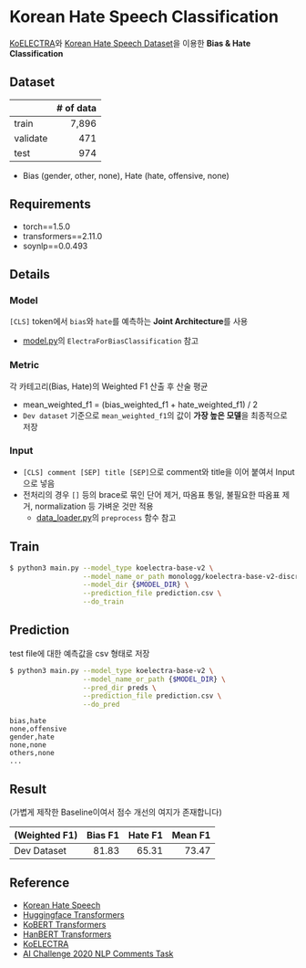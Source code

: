 # Korean Hate Speech Classification

[KoELECTRA](https://github.com/monologg/KoELECTRA)와 [Korean Hate Speech Dataset](https://github.com/kocohub/korean-hate-speech)을 이용한 **Bias & Hate Classification**

## Dataset

|          | # of data |
| -------- | --------: |
| train    |     7,896 |
| validate |       471 |
| test     |       974 |

- Bias (gender, other, none), Hate (hate, offensive, none)

## Requirements

- torch==1.5.0
- transformers==2.11.0
- soynlp==0.0.493

## Details

### Model

`[CLS]` token에서 `bias`와 `hate`를 예측하는 **Joint Architecture**를 사용

- [model.py](./model.py)의 `ElectraForBiasClassification` 참고

### Metric

각 카테고리(Bias, Hate)의 Weighted F1 산출 후 산술 평균

- mean_weighted_f1 = (bias_weighted_f1 + hate_weighted_f1) / 2
- `Dev dataset` 기준으로 `mean_weighted_f1`의 값이 **가장 높은 모델**을 최종적으로 저장

### Input

- `[CLS] comment [SEP] title [SEP]`으로 comment와 title을 이어 붙여서 Input으로 넣음
- 전처리의 경우 `[]` 등의 brace로 묶인 단어 제거, 따옴표 통일, 불필요한 따옴표 제거, normalization 등 가벼운 것만 적용
  - [data_loader.py](./data_loader.py)의 `preprocess` 함수 참고

## Train

```bash
$ python3 main.py --model_type koelectra-base-v2 \
                  --model_name_or_path monologg/koelectra-base-v2-discriminator \
                  --model_dir {$MODEL_DIR} \
                  --prediction_file prediction.csv \
                  --do_train
```

## Prediction

test file에 대한 예측값을 csv 형태로 저장

```bash
$ python3 main.py --model_type koelectra-base-v2 \
                  --model_name_or_path {$MODEL_DIR} \
                  --pred_dir preds \
                  --prediction_file prediction.csv \
                  --do_pred
```

```text
bias,hate
none,offensive
gender,hate
none,none
others,none
...
```

## Result

(가볍게 제작한 Baseline이여서 점수 개선의 여지가 존재합니다)

| (Weighted F1) | Bias F1 | Hate F1 | Mean F1 |
| ------------- | ------: | ------: | ------: |
| Dev Dataset   |   81.83 |   65.31 |   73.47 |

## Reference

- [Korean Hate Speech](https://github.com/kocohub/korean-hate-speech)
- [Huggingface Transformers](https://github.com/huggingface/transformers)
- [KoBERT Transformers](https://github.com/monologg/KoBERT-Transformers)
- [HanBERT Transformers](https://github.com/monologg/HanBert-Transformers)
- [KoELECTRA](https://github.com/monologg/KoELECTRA)
- [AI Challenge 2020 NLP Comments Task](https://github.com/AI-Challenge2020/AI-Challenge2020/blob/master/18_NLP_comments/README.md)
